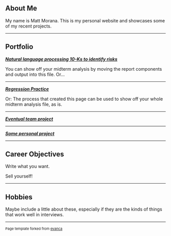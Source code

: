 ## About Me

My name is Matt Morana. This is my personal website and showcases some of my recent projects.

<!-- Upload your own photo and change the path -->

---

## Portfolio

<!-- You can link to other websites, PDFs in this repo, and other pages in this repo -->

_**[Natural language processing 10-Ks to identify risks](10k_nlp_covid)**_

You can show off your midterm analysis by moving the report components and output into this file. Or...

---

_**[Regression Practice](Regression_practice)**_

Or: The process that created this page can be used to show off your whole midterm analysis file, as is.

---

_**[Eventual team project](https://donbowen.github.io/teamproject/)**_

---

_**[Some personal project](/pdf/sample_presentation.pdf)**_

---

## Career Objectives

Write what you want. 

Sell yourself!

---

## Hobbies

Maybe include a little about these, especially if they are the kinds of things that work well in interviews.

---
<p style="font-size:11px">Page template forked from <a href="https://github.com/evanca/quick-portfolio">evanca</a></p>
<!-- Remove above link if you don't want to attibute -->
